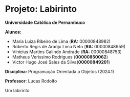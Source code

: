 # Projeto: Labirinto
**Universidade Católica de Pernambuco**

**Alunos:** 
- Maria Luiza Ribeiro de Lima (**RA:** 00000848982)
- Roberto Regis de Araújo Lima Neto (**RA:** 00000848959)
- Vínicius Martins Galindo Andrade (**RA:** 00000848753)
- Matheus Veríssimo Rodrigues (**00000850062**)
- Victor Hugo José Sales da Silva(**00000849201**)

**Disciplina:** Programação Orientada a Objetos (2024.1)

**Professor:** Lucas Rodolfo

Um labirinto
